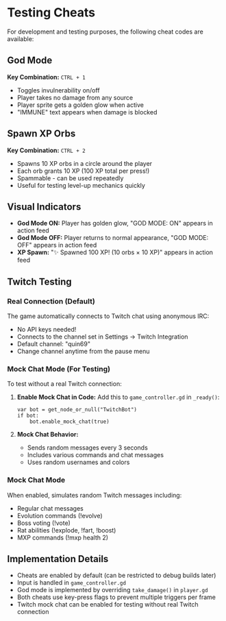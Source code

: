 # Testing Cheats

For development and testing purposes, the following cheat codes are available:

## God Mode
**Key Combination:** `CTRL + 1`
- Toggles invulnerability on/off
- Player takes no damage from any source
- Player sprite gets a golden glow when active
- "IMMUNE" text appears when damage is blocked

## Spawn XP Orbs
**Key Combination:** `CTRL + 2`
- Spawns 10 XP orbs in a circle around the player
- Each orb grants 10 XP (100 XP total per press!)
- Spammable - can be used repeatedly
- Useful for testing level-up mechanics quickly

## Visual Indicators
- **God Mode ON:** Player has golden glow, "GOD MODE: ON" appears in action feed
- **God Mode OFF:** Player returns to normal appearance, "GOD MODE: OFF" appears in action feed
- **XP Spawn:** "✨ Spawned 100 XP! (10 orbs × 10 XP)" appears in action feed

## Twitch Testing

### Real Connection (Default)
The game automatically connects to Twitch chat using anonymous IRC:
- No API keys needed!
- Connects to the channel set in Settings → Twitch Integration
- Default channel: "quin69"
- Change channel anytime from the pause menu

### Mock Chat Mode (For Testing)
To test without a real Twitch connection:

1. **Enable Mock Chat in Code:**
   Add this to `game_controller.gd` in `_ready()`:
   ```gdscript
   var bot = get_node_or_null("TwitchBot")
   if bot:
       bot.enable_mock_chat(true)
   ```

2. **Mock Chat Behavior:**
   - Sends random messages every 3 seconds
   - Includes various commands and chat messages
   - Uses random usernames and colors

### Mock Chat Mode
When enabled, simulates random Twitch messages including:
- Regular chat messages
- Evolution commands (!evolve)
- Boss voting (!vote)
- Rat abilities (!explode, !fart, !boost)
- MXP commands (!mxp health 2)

## Implementation Details
- Cheats are enabled by default (can be restricted to debug builds later)
- Input is handled in `game_controller.gd`
- God mode is implemented by overriding `take_damage()` in `player.gd`
- Both cheats use key-press flags to prevent multiple triggers per frame
- Twitch mock chat can be enabled for testing without real Twitch connection

